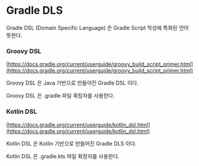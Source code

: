# Gradle DLS

Gradle DSL (Domain Specific Language) 은 Gradle Script 작성에 특화된 언어 뜻한다.

### Groovy DSL

[https://docs.gradle.org/current/userguide/groovy_build_script_primer.html](https://docs.gradle.org/current/userguide/groovy_build_script_primer.html)

Groovy DSL 은 Java 기반으로 만들어진 Gradle DSL 이다.

Groovy DSL 은 .gradle 파일 확장자를 사용한다.

### Kotlin DSL

[https://docs.gradle.org/current/userguide/kotlin_dsl.html](https://docs.gradle.org/current/userguide/kotlin_dsl.html)

Kotlin DSL 은 Kotlin 기반으로 만들어진 Gradle DLS 이다.

Kotlin DSL 은 .gradle.kts 파일 확장자를 사용한다.
